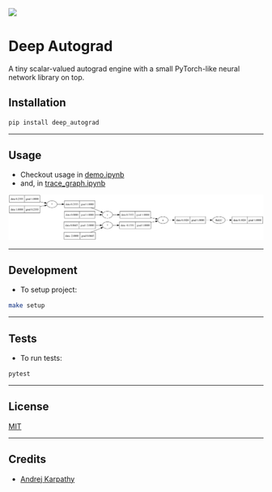 ![](https://img.shields.io/pypi/wheel/deep_autograd)

# Deep Autograd

A tiny scalar-valued autograd engine with a small PyTorch-like neural network library on top.

## Installation

```bash
pip install deep_autograd
```

---

## Usage

- Checkout usage in [demo.ipynb](./notebooks/demo.ipynb)
- and, in [trace_graph.ipynb](./notebooks/trace_graph.ipynb)

![](./notebooks/gout.svg)

---

## Development

- To setup project:

```bash
make setup
```

---

## Tests

- To run tests:

```bash
pytest
```

---

## License

[MIT](./LICENSE)

---

## Credits

- [Andrej Karpathy](https://github.com/karpathy)
